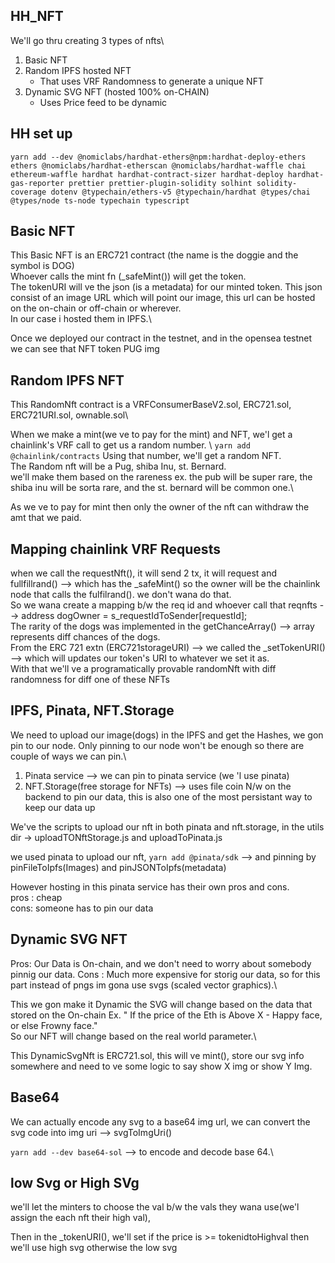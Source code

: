 ## HH_NFT

We'll go thru creating 3 types of nfts\

1. Basic NFT
2. Random IPFS hosted NFT
   - That uses VRF Randomness to generate a unique NFT
3. Dynamic SVG NFT (hosted 100% on-CHAIN)
   - Uses Price feed to be dynamic

## HH set up

`yarn add --dev @nomiclabs/hardhat-ethers@npm:hardhat-deploy-ethers ethers @nomiclabs/hardhat-etherscan @nomiclabs/hardhat-waffle chai ethereum-waffle hardhat hardhat-contract-sizer hardhat-deploy hardhat-gas-reporter prettier prettier-plugin-solidity solhint solidity-coverage dotenv @typechain/ethers-v5 @typechain/hardhat @types/chai @types/node ts-node typechain typescript`

## Basic NFT

This Basic NFT is an ERC721 contract (the name is the doggie and the symbol is DOG)\
Whoever calls the mint fn (\_safeMint()) will get the token.\
The tokenURI will ve the json (is a metadata) for our minted token.
This json consist of an image URL which will point our image, this url can be hosted on the on-chain or off-chain or wherever. \
In our case i hosted them in IPFS.\

Once we deployed our contract in the testnet, and in the opensea testnet we can see that NFT token PUG img

## Random IPFS NFT

This RandomNft contract is a VRFConsumerBaseV2.sol, ERC721.sol, ERC721URI.sol, ownable.sol\

When we make a mint(we ve to pay for the mint) and NFT, we'l get a chainlink's VRF call to get us a random number. \ `yarn add @chainlink/contracts`
Using that number, we'll get a random NFT.\
The Random nft will be a Pug, shiba Inu, st. Bernard.\
we'll make them based on the rareness ex. the pub will be super rare, the shiba inu will be sorta rare, and the st. bernard will be common one.\

As we ve to pay for mint then only the owner of the nft can withdraw the amt that we paid.

## Mapping chainlink VRF Requests

when we call the requestNft(), it will send 2 tx, it will request and fullfillrand() --> which has the \_safeMint() so the owner will be the chainlink node that calls the fulfilrand(). we don't wana do that.\
So we wana create a mapping b/w the req id and whoever call that reqnfts --> address dogOwner = s_requestIdToSender[requestId]; \
The rarity of the dogs was implemented in the getChanceArray() --> array represents diff chances of the dogs.\
From the ERC 721 extn (ERC721storageURI) --> we called the \_setTokenURI() --> which will updates our token's URI to whatever we set it as.\
With that we'll ve a programatically provable randomNft with diff randomness for diff one of these NFTs

## IPFS, Pinata, NFT.Storage

We need to upload our image(dogs) in the IPFS and get the Hashes, we gon pin to our node.
Only pinning to our node won't be enough so there are couple of ways we can pin.\

1. Pinata service --> we can pin to pinata service (we 'l use pinata)
2. NFT.Storage(free storage for NFTs) --> uses file coin N/w on the backend to pin our data, this is also one of the most persistant way to keep our data up

We've the scripts to upload our nft in both pinata and nft.storage, in the utils dir -> uploadTONftStorage.js and uploadToPinata.js

we used pinata to upload our nft, `yarn add @pinata/sdk` --> and pinning by pinFileToIpfs(Images) and pinJSONToIpfs(metadata)

However hosting in this pinata service has their own pros and cons.\
pros : cheap \
cons: someone has to pin our data 

## Dynamic SVG NFT 

Pros: Our Data is On-chain, and we don't need to worry about somebody pinnig our data.
Cons : Much more expensive for storig our data, so for this part instead of pngs im gona use svgs (scaled vector graphics).\

This we gon make it Dynamic the SVG will change based on the data that stored on the On-chain Ex. " If the price of the Eth is Above X - Happy face, or else Frowny face."\
So our NFT will change based on the real world parameter.\

This DynamicSvgNft is ERC721.sol, this will ve mint(), store our svg info somewhere and need to ve some logic to say show X img or show Y Img.

## Base64 

We can actually encode any svg to a base64 img url, we can convert the svg code into img uri --> svgToImgUri()

```yarn add --dev base64-sol``` --> to encode and decode base 64.\

## low Svg or High SVg 

we'll let the minters to choose the val b/w the vals they wana use(we'l assign the each nft their high val),

Then in the _tokenURI(), we'll set if the price is >= tokenidtoHighval then we'll use high svg otherwise the low svg

